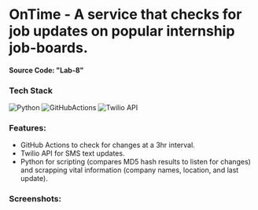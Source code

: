 # OnTime - A service that checks for job updates on popular internship job-boards.

#### Source Code: "Lab-8"

### Tech Stack

![Python](https://img.shields.io/badge/Python-000000.svg?style=for-the-badge&logo=python&logoColor=white)
![GitHubActions](https://img.shields.io/badge/GitHub_Actions-000000?style=for-the-badge&logo=github&logoColor=white)
![Twilio API](https://img.shields.io/badge/mui-000000?style=for-the-badge&logo=mui&logoColor=white)

### Features:

- GitHub Actions to check for changes at a 3hr interval.
- Twilio API for SMS text updates.
- Python for scripting (compares MD5 hash results to listen for changes) and scrapping vital information (company names, location, and last update).

### Screenshots:
